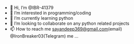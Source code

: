 - 👋 Hi, I’m @IBR-41379
- 👀 I’m interested in programming/coding
- 🌱 I’m currently learning python
- 💞️ I’m looking to collaborate on any python related projects
- 📫 How to reach me sayandeep369@gmail.com(email) @IronBreaker03(Telegram)
 me ...

<!---
IBR-41379/IBR-41379 is a ✨ special ✨ repository because its `README.md` (this file) appears on your GitHub profile.
You can click the Preview link to take a look at your changes.
--->
